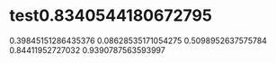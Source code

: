 # test0.8340544180672795
0.39845151286435376
0.08628535171054275
0.5098952637575784
0.84411952727032
0.9390787563593997
